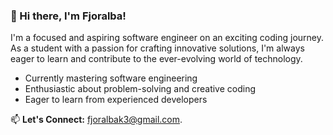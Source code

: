 ### 👋 Hi there, I'm Fjoralba!

I'm a focused and aspiring software engineer on an exciting coding journey. As a student with a passion for crafting innovative solutions, I'm always eager to learn and contribute to the ever-evolving world of technology.


- Currently mastering software engineering
- Enthusiastic about problem-solving and creative coding
- Eager to learn from experienced developers


📫 **Let's Connect:**
 fjoralbak3@gmail.com. 


<!---
fjoralba-k/fjoralba-k is a ✨ special ✨ repository because its `README.md` (this file) appears on your GitHub profile.
You can click the Preview link to take a look at your changes.
--->

